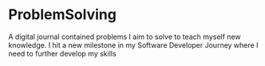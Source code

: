 # ProblemSolving
A digital journal contained problems I aim to solve to teach myself new knowledge. I hit a new milestone in my Software Developer Journey where I need to further develop my skills
